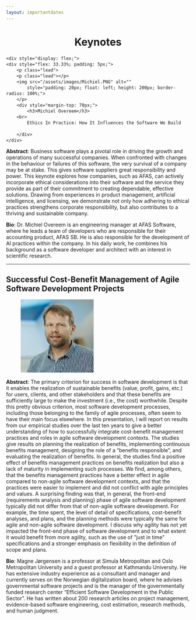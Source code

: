 ```yaml
---
layout: importantdates
---
```



<h1 class="display-4" style="text-align: center;">
	Keynotes
</h1>

    <div style="display: flex;">
    <div style="flex: 33.33%; padding: 5px;">
        <p class="lead">
        <p class="lead"></p>
        <img src="/assets/images/Michiel.PNG" alt=""
            style="padding: 20px; float: left; height: 200px; border-radius: 100%;">
        </p>
        <div style="margin-top: 70px;">
            <h3>Michiel Overeem</h3>
	    <br>
     		Ethics In Practice: How It Influences the Software We Build

        </div>
    </div>
 </div>
<p> <b>Abstract</b>: Business software plays a pivotal role in driving the growth and operations of many successful companies. When confronted with changes in the behaviour or failures of this software, the very survival of a company may be at stake. This gives software suppliers great responsibility and power. This keynote explores how companies, such as AFAS, can actively incorporate ethical considerations into their software and the service they provide as part of their commitment to creating dependable, effective solutions. Drawing from experiences in product management, artificial intelligence, and licensing, we demonstrate not only how adhering to ethical practices strengthens corporate responsibility, but also contributes to a thriving and sustainable company. </p>


<p><b>Bio</b>: Dr. Michiel Overeem is an engineering manager at AFAS Software, where he leads a team of developers who are responsible for their accounting product, AFAS SB. He is also responsible for the development of AI practices within the company. In his daily work, he combines his background as a software developer and architect with an interest in scientific research.</p>

<hr>
<h2 style="text-align: left;">
        Successful Cost-Benefit Management of Agile Software Development Projects
</h2>

<figure>
        <img src="/assets/images/Magne.PNG" alt="" width="200" height="200">
      
</figure> 

<p> <b>Abstract</b>:
The primary criterion for success in software development is that it enables the realization of sustainable benefits (value, profit, gains, etc.) for users, clients, and other stakeholders and that these benefits are sufficiently large to make the investment (i.e., the cost) worthwhile. Despite this pretty obvious criterion, most software development processes, including those belonging to the family of agile processes, often seem to have their main focus elsewhere. In this presentation, I will report on results from our empirical studies over the last ten years to give a better understanding of how to successfully integrate cost-benefit management practices and roles in agile software development contexts. The studies give results on planning the realization of benefits, implementing continuous benefits management, designing the role of a “benefits responsible”, and evaluating the realization of benefits. In general, the studies find a positive effect of benefits management practices on benefits realization but also a lack of maturity in implementing such processes. We find, among others, that the benefits management practices have a better effect in agile compared to non-agile software development contexts, and that the practices were easier to implement and did not conflict with agile principles and values. A surprising finding was that, in general, the front-end (requirements analysis and planning) phase of agile software development typically did not differ from that of non-agile software development. For example, the time spent, the level of detail of specifications, cost-benefit analyses, and plans, and the planning methods were typically the same for agile and non-agile software development. I discuss why agility has not yet impacted the front-end phase of software development and to what extent it would benefit from more agility, such as the use of ”just in time” specifications and a stronger emphasis on flexibility in the definition of scope and plans.

</p>

<p><b>Bio</b>: 
Magne Jørgensen is a professor at Simula Metropolitan and Oslo Metropolitan University and a guest professor at Kathmandu University. He has extensive industry experience as a consultant and manager and currently serves on the Norwegian digitalization board, where he advises governmental software projects and is the manager of the governmentally funded research center “Efficient Software Development in the Public Sector”. He has written about 200 research articles on project management, evidence-based software engineering, cost estimation, research methods, and human judgment.

</p>
